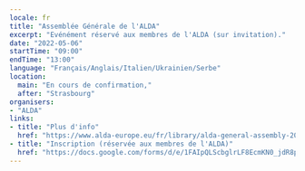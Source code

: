 ```yaml
---
locale: fr
title: "Assemblée Générale de l'ALDA"
excerpt: "Evénément réservé aux membres de l'ALDA (sur invitation)."
date: "2022-05-06"
startTime: "09:00"
endTime: "13:00"
language: "Français/Anglais/Italien/Ukrainien/Serbe"
location:
  main: "En cours de confirmation,"
  after: "Strasbourg"
organisers:
- "ALDA"
links:
- title: "Plus d'info"
  href: "https://www.alda-europe.eu/fr/library/alda-general-assembly-2022/"
- title: "Inscription (réservée aux membres de l'ALDA)"
  href: "https://docs.google.com/forms/d/e/1FAIpQLScbglrLF8EcmKN0_jdR8psDRaTwDeeD9xWMjUKtw2MUn3szIg/viewform"
---
```

